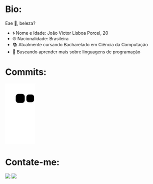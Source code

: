 
<h1>Bio:</h1>Eae 👋, beleza? 

- 🌀 Nome e Idade: João Victor Lisboa Porcel, 20
- 🌐 Nacionalidade: Brasileira
- 📚 Atualmente cursando Bacharelado em Ciência da Computação
- 📗 Buscando aprender mais sobre linguagens de programação
  
 <h1>Commits:</h1>
 
   ![Snake animation](https://github.com/AX414/AX414/blob/output/github-contribution-grid-snake.svg)
 
 <h1>Contate-me:</h1>
 <div> 
  <a href = "mailto:joaovictorlisboaporcel@hotmail.com"><img src="https://img.shields.io/badge/Microsoft_Outlook-0078D4?style=for-the-badge&logo=microsoft-outlook&logoColor=white" target="_blank"></a>
  <a href="https://www.linkedin.com/in/jo%C3%A3o-victor-lisboa-porcel-2755b61a5/" target="_blank"><img src="https://img.shields.io/badge/-LinkedIn-%230077B5?style=for-the-badge&logo=linkedin&logoColor=white" target="_blank"></a> 
  </div>

 
